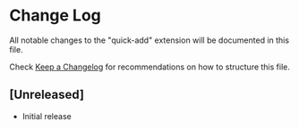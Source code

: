 # Change Log

All notable changes to the "quick-add" extension will be documented in this file.

Check [Keep a Changelog](http://keepachangelog.com/) for recommendations on how to structure this file.

## [Unreleased]

- Initial release
